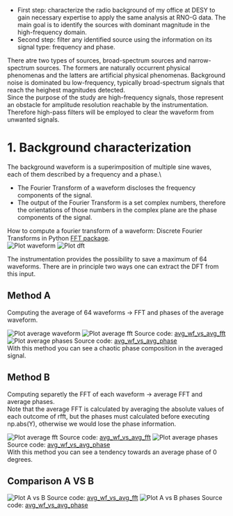 - First step: characterize the radio background of my office at DESY to gain necessary expertise to apply the same analysis at RNO-G data.
   The main goal is to identify the sources with dominant magnitude in the high-frequency domain.
- Second step: filter any identified source using the information on its signal type: frequency and phase.

There atre two types of sources, broad-spectrum sources and narrow-spectrum sources. The formers are naturally occurrent physical phenomenas and the latters are artificial physical phenomenas.
Background noise is dominated bu low-frequency, typically broad-spectrum signals that reach the heighest magnitudes detected.\
Since the purpose of the study are high-frequency signals, those represent an obstacle for amplitude resolution reachable by the instrumentation. Therefore high-pass filters will be employed to clear the waveform from unwanted signals.

# 1. Background characterization
The background waveform is a superimposition of multiple sine waves, each of them described by a frequency and a phase.\
* The Fourier Transform of a waveform discloses the frequency components of the signal.
* The output of the Fourier Transform is a set complex numbers, therefore the orientations of those numbers in the complex plane are the phase components of the signal.

How to compute a fourier transform of a waveform: Discrete Fourier Transforms in Python [FFT package](https://docs.scipy.org/doc/scipy/reference/fft.html#).\
 ![Plot waveform](070824_15.46/wf.png)  ![Plot dft](070824_15.46/dft.png) 

The instrumentation provides the possibility to save a maximum of 64 waveforms. There are in principle two ways one can extract the DFT from this input.

## Method A
Computing the average of 64 waveforms $\longrightarrow$ FFT and phases of the average waveform.

![Plot average waveform](070824_15.46/avg_wf_A.png)
![Plot average fft](070824_15.46/avg_fft_A.png)
Source code: [avg_wf_vs_avg_fft](avg_wf_VS_avg_fft-NOerrors.ipynb)
![Plot average phases](070824_15.46/avg_phases_A.png)
Source code: [avg_wf_vs_avg_phase](avg_wf_VS_avg_phase-NOerrors.ipynb) \
With this method you can see a chaotic phase composition in the averaged signal.

## Method B
Computing separetly the FFT of each waveform $\longrightarrow$ average FFT and average phases.\
Note that the average FFT is calculated by averaging the absolute values of each outcome of rfft, but the phases must calculated before executing np.abs(Y), otherwise we would lose the phase information.

![Plot average fft](070824_15.46/avg_fft_B.png)
Source code: [avg_wf_vs_avg_fft](avg_wf_VS_avg_fft-NOerrors.ipynb)
![Plot average phases](070824_15.46/avg_phases_B.png)
Source code: [avg_wf_vs_avg_phase](avg_wf_VS_avg_phase-NOerrors.ipynb) \
With this method you can see a tendency towards an average phase of 0 degrees.

## Comparison A VS B

![Plot A vs B](070824_15.46/A_VS_B.png)
Source code: [avg_wf_vs_avg_fft](avg_wf_VS_avg_fft-NOerrors.ipynb)
![Plot A vs B phases](070824_15.46/A_VS_B_phases.png)
Source code: [avg_wf_vs_avg_phase](avg_wf_VS_avg_phase-NOerrors.ipynb)


